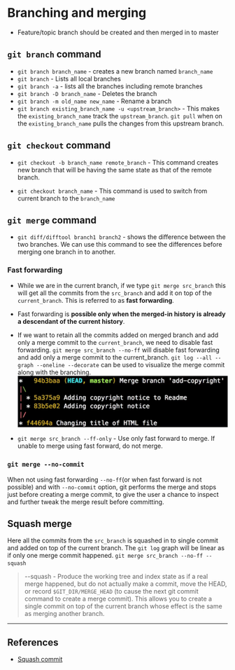 # Branching and merging

* Feature/topic branch should be created and then merged in to master

## `git branch` command

* `git branch branch_name` - creates a new branch named `branch_name`
* `git branch` - Lists all local branches
* `git branch -a` - lists all the branches including remote branches
* `git branch -D branch_name` - Deletes the branch
* `git branch -m old_name new_name` - Rename a branch
* `git branch existing_branch_name -u <upstream_branch>` - This makes the `existing_branch_name` track the `upstream_branch`. `git pull`  when on the `existing_branch_name` pulls the changes from this upstream branch.

## `git checkout` command

* `git checkout -b branch_name remote_branch` - This command creates new branch that will be having the same state as that of the remote branch.

* `git checkout branch_name` - This command is used to switch from current branch to the `branch_name`

## `git merge` command

* `git diff/difftool branch1 branch2` - shows the  difference between the two branches. We can use this command to see the differences before merging one branch in to another.

### Fast forwarding

* While we are in the current branch, if we type `git merge src_branch` this will get all the commits from the `src_branch` and add it on top of the `current_branch`. This is referred to as **fast forwarding**.

* Fast forwarding is **possible only when the merged-in history is already a descendant of the current history**.

* If we want to retain all the commits added on merged branch and add only a merge commit to the `current_branch`, we need to disable fast forwarding. `git merge src_branch --no-ff` will disable fast forwarding and add only a merge commit to the current_branch. `git log --all --graph --oneline --decorate` can be used to visualize the merge commit along with the branching.
![Merge without fastforwarding](images/git_merge_no_ff.png)

* `git merge src_branch --ff-only` - Use only fast forward to merge. If unable to merge using fast forward, do not merge.

### `git merge --no-commit`

When not using fast forwarding `--no-ff`(or when fast forward is not possible) and with `--no-commit` option, git performs the merge and stops just before creating a merge commit, to give the user a chance to inspect and further tweak the merge result before committing.

## Squash merge

Here all the commits from the `src_branch` is squashed in to single commit and added on top of the current branch. The `git log` graph will be linear as if only one merge commit happened. `git merge src_branch --no-ff --squash`

> --squash - Produce the working tree and index state as if a real merge happened, but do not actually make a commit, move the HEAD, or record `$GIT_DIR/MERGE_HEAD` (to cause the next git commit command to create a merge commit). This allows you to create a single commit on top of the current branch whose effect is the same as merging another branch.

---

## References

* [Squash commit](https://stackoverflow.com/questions/5308816/how-to-use-git-merge-squash)
